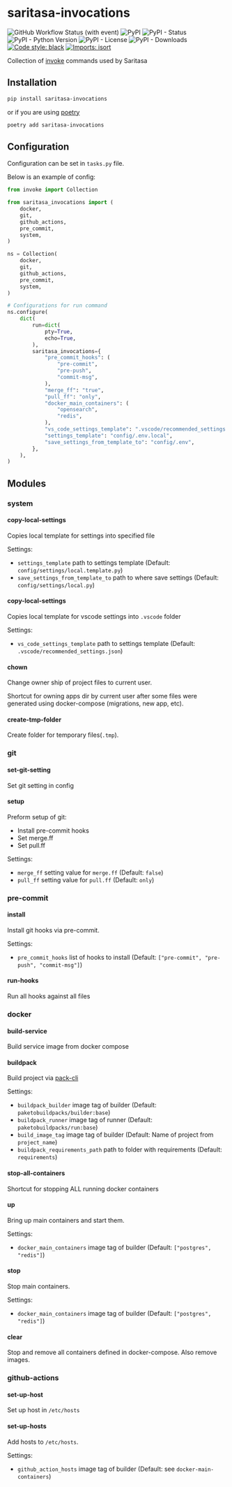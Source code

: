 # saritasa-invocations

![GitHub Workflow Status (with event)](https://img.shields.io/github/actions/workflow/status/saritasa-nest/saritasa-python-invocations/checks.yml)
![PyPI](https://img.shields.io/pypi/v/saritasa-invocations)
![PyPI - Status](https://img.shields.io/pypi/status/saritasa-invocations)
![PyPI - Python Version](https://img.shields.io/pypi/pyversions/saritasa-invocations)
![PyPI - License](https://img.shields.io/pypi/l/saritasa-invocations)
![PyPI - Downloads](https://img.shields.io/pypi/dm/saritasa-invocations)
[![Code style: black](https://img.shields.io/badge/code%20style-black-000000.svg)](https://github.com/psf/black)
[![Imports: isort](https://img.shields.io/badge/%20imports-isort-%231674b1?style=flat&labelColor=ef8336)](https://pycqa.github.io/isort/)

Collection of [invoke](https://www.pyinvoke.org/) commands used by Saritasa

## Installation

```bash
pip install saritasa-invocations
```

or if you are using [poetry](https://python-poetry.org/)

```bash
poetry add saritasa-invocations
```

## Configuration

Configuration can be set in `tasks.py` file.

Below is an example of config:

```python
from invoke import Collection

from saritasa_invocations import (
    docker,
    git,
    github_actions,
    pre_commit,
    system,
)

ns = Collection(
    docker,
    git,
    github_actions,
    pre_commit,
    system,
)

# Configurations for run command
ns.configure(
    dict(
        run=dict(
            pty=True,
            echo=True,
        ),
        saritasa_invocations={
            "pre_commit_hooks": (
                "pre-commit",
                "pre-push",
                "commit-msg",
            ),
            "merge_ff": "true",
            "pull_ff": "only",
            "docker_main_containers": (
                "opensearch",
                "redis",
            ),
            "vs_code_settings_template": ".vscode/recommended_settings.json",
            "settings_template": "config/.env.local",
            "save_settings_from_template_to": "config/.env",
        },
    ),
)
```

## Modules

### system

#### copy-local-settings

Copies local template for settings into specified file

Settings:
* `settings_template` path to settings template (Default: `config/settings/local.template.py`)
* `save_settings_from_template_to` path to where save settings (Default: `config/settings/local.py`)

#### copy-local-settings

Copies local template for vscode settings into `.vscode` folder

Settings:
* `vs_code_settings_template` path to settings template (Default: `.vscode/recommended_settings.json`)

#### chown

Change owner ship of project files to current user.

Shortcut for owning apps dir by current user after some files were
generated using docker-compose (migrations, new app, etc).

#### create-tmp-folder

Create folder for temporary files(`.tmp`).

### git

#### set-git-setting

Set git setting in config

#### setup

Preform setup of git:

* Install pre-commit hooks
* Set merge.ff
* Set pull.ff

Settings:
* `merge_ff` setting value for `merge.ff` (Default: `false`)
* `pull_ff` setting value for `pull.ff` (Default: `only`)

### pre-commit

#### install

Install git hooks via pre-commit.

Settings:
* `pre_commit_hooks` list of hooks to install (Default: `["pre-commit", "pre-push", "commit-msg"]`)

#### run-hooks

Run all hooks against all files

### docker

#### build-service

Build service image from docker compose

#### buildpack

Build project via [pack-cli](https://buildpacks.io/docs/tools/pack/)

Settings:
* `buildpack_builder` image tag of builder (Default: `paketobuildpacks/builder:base`)
* `buildpack_runner` image tag of runner (Default: `paketobuildpacks/run:base`)
* `build_image_tag` image tag of builder (Default: Name of project from `project_name`)
* `buildpack_requirements_path` path to folder with requirements (Default: `requirements`)

#### stop-all-containers

Shortcut for stopping ALL running docker containers

#### up

Bring up main containers and start them.

Settings:
* `docker_main_containers` image tag of builder (Default: `["postgres", "redis"]`)

#### stop

Stop main containers.

Settings:
* `docker_main_containers` image tag of builder (Default: `["postgres", "redis"]`)

#### clear

Stop and remove all containers defined in docker-compose. Also remove images.

### github-actions

#### set-up-host

Set up host in `/etc/hosts`

#### set-up-hosts

Add hosts to `/etc/hosts`.

Settings:
* `github_action_hosts` image tag of builder (Default: see `docker-main-containers`)
